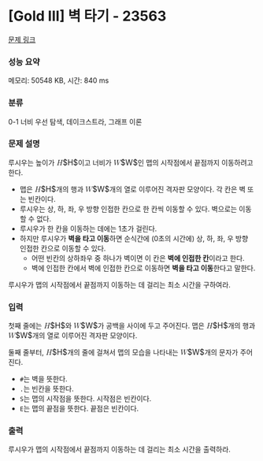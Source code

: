 # [Gold III] 벽 타기 - 23563 

[문제 링크](https://www.acmicpc.net/problem/23563) 

### 성능 요약

메모리: 50548 KB, 시간: 840 ms

### 분류

0-1 너비 우선 탐색, 데이크스트라, 그래프 이론

### 문제 설명

<p>루시우는 높이가 <mjx-container class="MathJax" jax="CHTML" style="font-size: 109%; position: relative;"><mjx-math class="MJX-TEX" aria-hidden="true"><mjx-mi class="mjx-i"><mjx-c class="mjx-c1D43B TEX-I"></mjx-c></mjx-mi></mjx-math><mjx-assistive-mml unselectable="on" display="inline"><math xmlns="http://www.w3.org/1998/Math/MathML"><mi>H</mi></math></mjx-assistive-mml><span aria-hidden="true" class="no-mathjax mjx-copytext">$H$</span></mjx-container>이고 너비가 <mjx-container class="MathJax" jax="CHTML" style="font-size: 109%; position: relative;"><mjx-math class="MJX-TEX" aria-hidden="true"><mjx-mi class="mjx-i"><mjx-c class="mjx-c1D44A TEX-I"></mjx-c></mjx-mi></mjx-math><mjx-assistive-mml unselectable="on" display="inline"><math xmlns="http://www.w3.org/1998/Math/MathML"><mi>W</mi></math></mjx-assistive-mml><span aria-hidden="true" class="no-mathjax mjx-copytext">$W$</span></mjx-container>인 맵의 시작점에서 끝점까지 이동하려고 한다.</p>

<ul>
	<li>맵은 <mjx-container class="MathJax" jax="CHTML" style="font-size: 109%; position: relative;"><mjx-math class="MJX-TEX" aria-hidden="true"><mjx-mi class="mjx-i"><mjx-c class="mjx-c1D43B TEX-I"></mjx-c></mjx-mi></mjx-math><mjx-assistive-mml unselectable="on" display="inline"><math xmlns="http://www.w3.org/1998/Math/MathML"><mi>H</mi></math></mjx-assistive-mml><span aria-hidden="true" class="no-mathjax mjx-copytext">$H$</span></mjx-container>개의 행과 <mjx-container class="MathJax" jax="CHTML" style="font-size: 109%; position: relative;"><mjx-math class="MJX-TEX" aria-hidden="true"><mjx-mi class="mjx-i"><mjx-c class="mjx-c1D44A TEX-I"></mjx-c></mjx-mi></mjx-math><mjx-assistive-mml unselectable="on" display="inline"><math xmlns="http://www.w3.org/1998/Math/MathML"><mi>W</mi></math></mjx-assistive-mml><span aria-hidden="true" class="no-mathjax mjx-copytext">$W$</span></mjx-container>개의 열로 이루어진 격자판 모양이다. 각 칸은 벽 또는 빈칸이다.</li>
	<li>루시우는 상, 하, 좌, 우 방향 인접한 칸으로 한 칸씩 이동할 수 있다. 벽으로는 이동할 수 없다.</li>
	<li>루시우가 한 칸을 이동하는 데에는 1초가 걸린다.</li>
	<li>하지만 루시우가 <strong>벽을 타고 이동</strong>하면 순식간에 (0초의 시간에) 상, 하, 좌, 우 방향 인접한 칸으로 이동할 수 있다.
	<ul>
		<li>어떤 빈칸의 상하좌우 중 하나가 벽이면 이 칸은 <strong>벽에 인접한 칸</strong>이라고 한다.</li>
		<li>벽에 인접한 칸에서 벽에 인접한 칸으로 이동하면 <strong>벽을 타고 이동</strong>한다고 말한다.</li>
	</ul>
	</li>
</ul>

<p>루시우가 맵의 시작점에서 끝점까지 이동하는 데 걸리는 최소 시간을 구하여라.</p>

### 입력 

 <p>첫째 줄에는 <mjx-container class="MathJax" jax="CHTML" style="font-size: 109%; position: relative;"><mjx-math class="MJX-TEX" aria-hidden="true"><mjx-mi class="mjx-i"><mjx-c class="mjx-c1D43B TEX-I"></mjx-c></mjx-mi></mjx-math><mjx-assistive-mml unselectable="on" display="inline"><math xmlns="http://www.w3.org/1998/Math/MathML"><mi>H</mi></math></mjx-assistive-mml><span aria-hidden="true" class="no-mathjax mjx-copytext">$H$</span></mjx-container>와 <mjx-container class="MathJax" jax="CHTML" style="font-size: 109%; position: relative;"><mjx-math class="MJX-TEX" aria-hidden="true"><mjx-mi class="mjx-i"><mjx-c class="mjx-c1D44A TEX-I"></mjx-c></mjx-mi></mjx-math><mjx-assistive-mml unselectable="on" display="inline"><math xmlns="http://www.w3.org/1998/Math/MathML"><mi>W</mi></math></mjx-assistive-mml><span aria-hidden="true" class="no-mathjax mjx-copytext">$W$</span></mjx-container>가 공백을 사이에 두고 주어진다. 맵은 <mjx-container class="MathJax" jax="CHTML" style="font-size: 109%; position: relative;"><mjx-math class="MJX-TEX" aria-hidden="true"><mjx-mi class="mjx-i"><mjx-c class="mjx-c1D43B TEX-I"></mjx-c></mjx-mi></mjx-math><mjx-assistive-mml unselectable="on" display="inline"><math xmlns="http://www.w3.org/1998/Math/MathML"><mi>H</mi></math></mjx-assistive-mml><span aria-hidden="true" class="no-mathjax mjx-copytext">$H$</span></mjx-container>개의 행과 <mjx-container class="MathJax" jax="CHTML" style="font-size: 109%; position: relative;"><mjx-math class="MJX-TEX" aria-hidden="true"><mjx-mi class="mjx-i"><mjx-c class="mjx-c1D44A TEX-I"></mjx-c></mjx-mi></mjx-math><mjx-assistive-mml unselectable="on" display="inline"><math xmlns="http://www.w3.org/1998/Math/MathML"><mi>W</mi></math></mjx-assistive-mml><span aria-hidden="true" class="no-mathjax mjx-copytext">$W$</span></mjx-container>개의 열로 이루어진 격자판 모양이다.</p>

<p>둘째 줄부터, <mjx-container class="MathJax" jax="CHTML" style="font-size: 109%; position: relative;"><mjx-math class="MJX-TEX" aria-hidden="true"><mjx-mi class="mjx-i"><mjx-c class="mjx-c1D43B TEX-I"></mjx-c></mjx-mi></mjx-math><mjx-assistive-mml unselectable="on" display="inline"><math xmlns="http://www.w3.org/1998/Math/MathML"><mi>H</mi></math></mjx-assistive-mml><span aria-hidden="true" class="no-mathjax mjx-copytext">$H$</span></mjx-container>개의 줄에 걸쳐서 맵의 모습을 나타내는 <mjx-container class="MathJax" jax="CHTML" style="font-size: 109%; position: relative;"><mjx-math class="MJX-TEX" aria-hidden="true"><mjx-mi class="mjx-i"><mjx-c class="mjx-c1D44A TEX-I"></mjx-c></mjx-mi></mjx-math><mjx-assistive-mml unselectable="on" display="inline"><math xmlns="http://www.w3.org/1998/Math/MathML"><mi>W</mi></math></mjx-assistive-mml><span aria-hidden="true" class="no-mathjax mjx-copytext">$W$</span></mjx-container>개의 문자가 주어진다.</p>

<ul>
	<li><code>#</code>는 벽을 뜻한다.</li>
	<li><code>.</code>는 빈칸을 뜻한다.</li>
	<li><code>S</code>는 맵의 시작점을 뜻한다. 시작점은 빈칸이다.</li>
	<li><code>E</code>는 맵의 끝점을 뜻한다. 끝점은 빈칸이다.</li>
</ul>

### 출력 

 <p>루시우가 맵의 시작점에서 끝점까지 이동하는 데 걸리는 최소 시간을 출력하라.</p>

